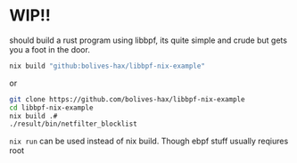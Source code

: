 # WIP!! 

should build a rust program using libbpf, its quite simple and crude but
gets you a foot in the door. 

```sh
nix build "github:bolives-hax/libbpf-nix-example"
```
or
```sh
git clone https://github.com/bolives-hax/libbpf-nix-example
cd libbpf-nix-example
nix build .#
./result/bin/netfilter_blocklist
```

`nix run` can be used instead of nix build. Though ebpf stuff usually reqiures root 

